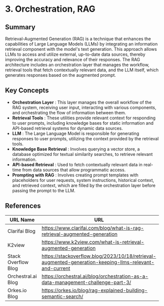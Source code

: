 # 3. Orchestration, RAG

## Summary
Retrieval-Augmented Generation (RAG) is a technique that enhances the capabilities of Large Language Models (LLMs) by integrating an information retrieval component with the model's text generation. This approach allows LLMs to access and utilize external, up-to-date data sources, thereby improving the accuracy and relevance of their responses. The RAG architecture includes an orchestration layer that manages the workflow, retrieval tools that fetch contextually relevant data, and the LLM itself, which generates responses based on the augmented prompt.

## Key Concepts
- **Orchestration Layer** : This layer manages the overall workflow of the RAG system, receiving user input, interacting with various components, and orchestrating the flow of information between them.
- **Retrieval Tools** : These utilities provide relevant context for responding to user prompts, including knowledge bases for static information and API-based retrieval systems for dynamic data sources.
- **LLM** : The Large Language Model is responsible for generating responses to user prompts, utilizing the context provided by the retrieval tools.
- **Knowledge Base Retrieval** : Involves querying a vector store, a database optimized for textual similarity searches, to retrieve relevant information.
- **API-based Retrieval** : Used to fetch contextually relevant data in real-time from data sources that allow programmatic access.
- **Prompting with RAG** : Involves creating prompt templates with placeholders for user requests, system instructions, historical context, and retrieved context, which are filled by the orchestration layer before passing the prompt to the LLM.

## References
| URL Name | URL |
| --- | --- |
| Clarifai Blog | https://www.clarifai.com/blog/what-is-rag-retrieval-augmented-generation |
| K2view | https://www.k2view.com/what-is-retrieval-augmented-generation |
| Stack Overflow Blog | https://stackoverflow.blog/2023/10/18/retrieval-augmented-generation-keeping-llms-relevant-and-current |
| Orchestral.ai Blog | https://orchestral.ai/blog/orchestration-as-a-data-management-challenge-part-3/ |
| Orkes.io Blog | https://orkes.io/blog/rag-explained-building-semantic-search/ |